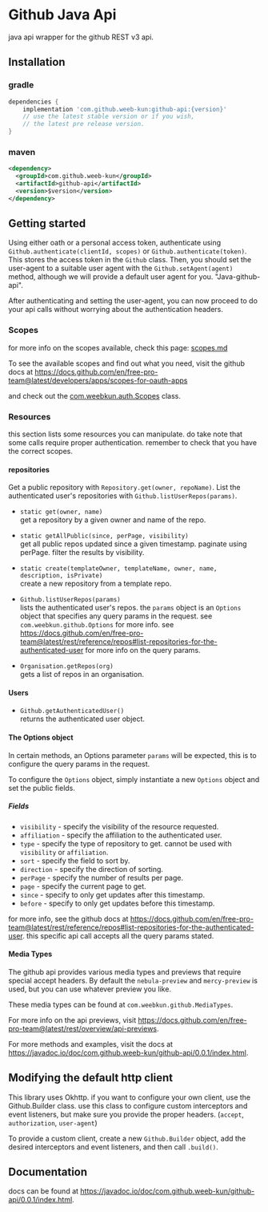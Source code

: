 # Github Java Api
java api wrapper for the github REST v3 api.

## Installation

### gradle
```groovy
dependencies {
    implementation 'com.github.weeb-kun:github-api:{version}'
    // use the latest stable version or if you wish,
    // the latest pre release version.
}
```

### maven
```xml
<dependency>
  <groupId>com.github.weeb-kun</groupId>
  <artifactId>github-api</artifactId>
  <version>$version</version>
</dependency>
```

## Getting started
Using either oath or a personal access token, authenticate using
`Github.authenticate(clientId, scopes)` or `Github.authenticate(token)`.
This stores the access token in the `Github` class.
Then, you should set the user-agent to a suitable user agent with the `Github.setAgent(agent)` method,
although we will provide a default user agent for you. "Java-github-api".<br>

After authenticating and setting the user-agent,
you can now proceed to do your api calls without worrying about the authentication headers.

### Scopes

for more info on the scopes available, check this page: [scopes.md](scopes.md)

To see the available scopes and find out what you need, visit the github docs at
https://docs.github.com/en/free-pro-team@latest/developers/apps/scopes-for-oauth-apps

and check out the [com.weebkun.auth.Scopes](src/main/java/com/weebkun/auth/Scopes.java) class.

### Resources
this section lists some resources you can manipulate.
do take note that some calls require proper authentication.
remember to check that you have the correct scopes.
#### repositories

Get a public repository with `Repository.get(owner, repoName)`.
List the authenticated user's repositories with `Github.listUserRepos(params)`.

- `static get(owner, name)`<br>
get a repository by a given owner and name of the repo.

- `static getAllPublic(since, perPage, visibility)`<br>
get all public repos updated since a given timestamp. paginate using perPage.
filter the results by visibility.

- `static create(templateOwner, templateName, owner, name, description, isPrivate)`<br>
create a new repository from a template repo.

- `Github.listUserRepos(params)`<br>
lists the authenticated user's repos.
the `params` object is an `Options` object that specifies any query params in the request.
see `com.weebkun.github.Options` for more info.
see https://docs.github.com/en/free-pro-team@latest/rest/reference/repos#list-repositories-for-the-authenticated-user
for more info on the query params.

- `Organisation.getRepos(org)`<br>
gets a list of repos in an organisation.

#### Users

- `Github.getAuthenticatedUser()`<br>
returns the authenticated user object.

#### The Options object
In certain methods, an Options parameter `params` will be expected,
this is to configure the query params in the request.

To configure the `Options` object, simply instantiate a new `Options` object and set the public fields.

##### Fields
- `visibility` - specify the visibility of the resource requested.
- `affiliation` - specify the affiliation to the authenticated user.
- `type` - specify the type of repository to get. cannot be used with `visibility` or `affiliation`.
- `sort` - specify the field to sort by.
- `direction` - specify the direction of sorting.
- `perPage` - specify the number of results per page.
- `page` - specify the current page to get.
- `since` - specify to only get updates after this timestamp.
- `before` - specify to only get updates before this timestamp.

for more info, see the github docs at https://docs.github.com/en/free-pro-team@latest/rest/reference/repos#list-repositories-for-the-authenticated-user.
this specific api call accepts all the query params stated.

#### Media Types
The github api provides various media types and previews that require special accept headers.
By default the `nebula-preview` and `mercy-preview` is used,
but you can use whatever preview you like.

These media types can be found at `com.weebkun.github.MediaTypes`.

For more info on the api previews, visit https://docs.github.com/en/free-pro-team@latest/rest/overview/api-previews.

For more methods and examples, visit the docs at https://javadoc.io/doc/com.github.weeb-kun/github-api/0.0.1/index.html.

## Modifying the default http client
This library uses Okhttp. if you want to configure your own client,
use the Github.Builder class. use this class to configure custom interceptors and event listeners,
but make sure you provide the proper headers. (`accept`, `authorization`, `user-agent`)

To provide a custom client,
create a new `Github.Builder` object, add the desired interceptors and event listeners,
and then call `.build()`.

## Documentation
docs can be found at https://javadoc.io/doc/com.github.weeb-kun/github-api/0.0.1/index.html.

